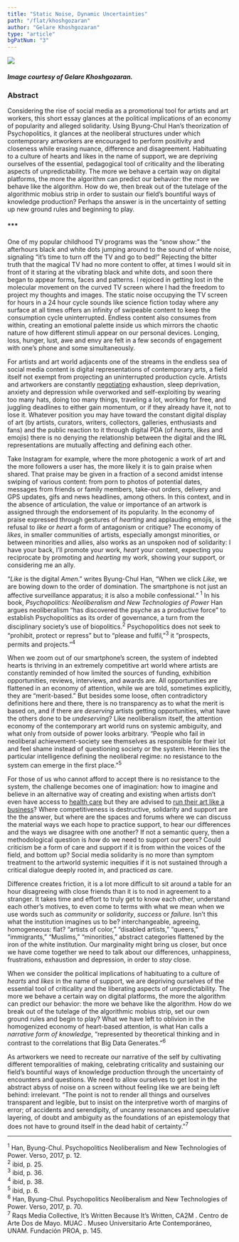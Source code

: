 ```yaml
---
title: "Static Noise, Dynamic Uncertainties"
path: "/flat/khoshgozaran"
author: "Gelare Khoshgozaran"
type: "article"
bgPatNum: "3"
---
```

![](/artwork/artKhoshgozaran1.jpg)[](#)
##### Image courtesy of Gelare Khoshgozaran.

### Abstract  

Considering the rise of social media as a promotional tool for artists and art workers, this short essay glances at the political implications of an economy of popularity and alleged solidarity. Using Byung-Chul Han’s theorization of Psychopolitics, it glances at the neoliberal structures under which contemporary artworkers are encouraged to perform positivity and closeness while erasing nuance, difference and disagreement. Habituating to a culture of hearts and likes in the name of support, we are depriving ourselves of the essential, pedagogical tool of criticality and the liberating aspects of unpredictability. The more we behave a certain way on digital platforms, the more the algorithm can predict our behavior: the more we behave like the algorithm. How do we, then break out of the tutelage of the algorithmic mobius strip in order to sustain our field’s bountiful ways of knowledge production? Perhaps the answer is in the uncertainty of setting up new ground rules and beginning to play. 
#### ***

One of my popular childhood TV programs was the “snow show:” the afterhours black and white dots jumping around to the sound of white noise, signaling “it’s time to turn off the TV and go to bed!” Rejecting the bitter truth that the magical TV had no more content to offer, at times I would sit in front of it staring at the vibrating black and white dots, and soon there began to appear forms, faces and patterns. I rejoiced in getting lost in the molecular movement on the curved TV screen where I had the freedom to project my thoughts and images. The static noise occupying the TV screen for hours in a 24 hour cycle sounds like science fiction today where any surface at all times offers an infinity of swipeable content to keep the consumption cycle uninterrupted. Endless content also consumes from within, creating an emotional palette inside us which mirrors the chaotic nature of how different stimuli appear on our personal devices. Longing, loss, hunger, lust, awe and envy are felt in a few seconds of engagement with one’s phone and some simultaneously.  

For artists and art world adjacents one of the streams in the endless sea of social media content is digital representations of contemporary arts, a field itself not exempt from projecting an uninterrupted production cycle. Artists and artworkers are constantly [negotiating](https://terremoto.mx/field-perspectives-2019-the-possibility-of-uncertainty/) exhaustion, sleep deprivation, anxiety and depression while overworked and self-exploiting by wearing too many hats, doing too many things, traveling a lot, working for free, and juggling deadlines to either gain momentum, or if they already have it, not to lose it. Whatever position you may have toward the constant digital display of art (by artists, curators, writers, collectors, galleries, enthusiasts and fans) and the public reaction to it through digital PDA (of *hearts*, *likes* and emojis) there is no denying the relationship between the digital and the IRL representations are mutually affecting and defining each other. 

Take Instagram for example, where the more photogenic a work of art and the more followers a user has, the more likely it is to gain praise when shared. That praise may be given in a fraction of a second amidst intense swiping of various content: from porn to photos of potential dates, messages from friends or family members, take-out orders, delivery and GPS updates, gifs and news headlines, among others. In this context, and in the absence of articulation, the value or importance of an artwork is assigned through the endorsement of its popularity. In the economy of praise expressed through gestures of *hearting* and applauding emojis, is the refusal to *like* or *heart* a form of antagonism or critique? The economy of *likes*, in smaller communities of artists, especially amongst minorities, or between minorities and allies, also works as an unspoken nod of solidarity: I have your back, I’ll promote your work, *heart* your content, expecting you reciprocate by promoting and *hearting* my work, showing your support, or considering me an ally. 

“*Like* is the digital *Amen*.” writes Byung-Chul Han, “When we click *Like*, we are bowing down to the order of domination. The smartphone is not just an affective surveillance apparatus; it is also a mobile confessional.” <sup>1</sup> In his book, *Psychopolitics: Neoliberalism and New Technologies of Power* Han argues neoliberalism “has discovered the psyche as a productive force” to establish Psychopolitics as its order of governance, a turn from the disciplinary society’s use of biopolitics.<sup>2</sup> Psychopolitics does not seek to “prohibit, protect or repress” but to “please and fulfil,”<sup>3</sup> it “prospects, permits and projects.”<sup>4</sup> 

When we zoom out of our smartphone’s screen, the system of indebted hearts is thriving in an extremely competitive art world where artists are constantly reminded of how limited the sources of funding, exhibition opportunities, reviews, interviews, and awards  are. All opportunities are flattened in an economy of attention, while we are told, sometimes explicitly, they are “merit-based.” But besides some loose, often contradictory definitions here and there, there is no transparency as to what the merit is based on, and if there are *deserving* artists getting opportunities, what have the others done to be *undeserving*? Like neoliberalism itself, the attention economy of the contemporary art world runs on systemic ambiguity, and what only from outside of power looks arbitrary. “People who fail in neoliberal achievement-society see themselves as responsible for their lot and feel shame instead of questioning society or the system. Herein lies the particular intelligence defining the neoliberal regime: no resistance to the system can emerge in the first place.”<sup>5</sup>

For those of us who cannot afford to accept there is no resistance to the system, the challenge becomes one of imagination: how to imagine and believe in an alternative way of creating and existing when artists don’t even have access to [health care](http://www.artnews.com/2018/09/06/art-worlds-health-care-crisis/) but they are advised to [run their art like a business](https://www.artsy.net/article/artsy-editorial-surprising-key-artistic-freedom-running-studio-business)? Where competitiveness is destructive, solidarity and support are the the answer, but where are the spaces and forums where we can discuss the material ways we each hope to practice support, to hear our differences and the ways we disagree with one another? If not a semantic query, then a methodological question is *how* do we need to support our peers? Could criticism be a form of care and support if it is from within the voices of the field, and bottom up? Social media solidarity is no more than symptom treatment to the artworld systemic inequities if it is not sustained through a critical dialogue deeply rooted in, and practiced *as* care. 

Difference creates friction, it is a lot more difficult to sit around a table for an hour disagreeing with close friends than it is to nod in agreement to a stranger. It takes time and effort to truly get to know each other, understand each other’s motives, to even come to terms with what we mean when we use words such as *community* or *solidarity*, *success* or *failure*. Isn’t this what the institution imagines us to be? interchangeable, agreeing, homogeneous: flat? “artists of color,” “disabled artists,” “queers,” “immigrants,” “Muslims,” “minorities,” abstract categories flattened by the iron of the white institution. Our marginality might bring us closer, but once we have come together we need to talk about our differences, unhappiness, frustrations, exhaustion and depression, in order to *stay* close. 

When we consider the political implications of habituating to a culture of *hearts* and *likes* in the name of support, we are depriving ourselves of the essential tool of criticality and the liberating aspects of unpredictability. The more we behave a certain way on digital platforms, the more the algorithm can predict our behavior: the more we behave like the algorithm. How do we break out of the tutelage of the algorithmic mobius strip, set our own ground rules and begin to play? What we have left to oblivion in the homogenized economy of heart-based attention, is what Han calls a *narrative form of knowledge*, “represented by theoretical thinking and in contrast to the correlations that Big Data Generates.”<sup>6</sup>

As artworkers we need to recreate our narrative of the self by cultivating different temporalities of making, celebrating criticality and sustaining our field’s bountiful ways of knowledge production through the uncertainty of encounters and questions. We need to allow ourselves to get lost in the abstract abyss of noise on a screen without feeling like we are being left behind: irrelevant. “The point is not to render all things and ourselves transparent and legible, but to insist on the interpretive worth of margins of error; of accidents and serendipity, of uncanny resonances and speculative layering, of doubt and ambiguity as the foundations of an epistemology that does not have to ground itself in the dead habit of certainty.”<sup>7</sup>

---

<!-- Footnotes and Citations -->
<span class="cite">
<sup>1</sup> Han, Byung-Chul. Psychopolitics Neoliberalism and New Technologies of Power. Verso, 2017, p. 12.</br>  
<sup>2</sup> ibid, p. 25.</br>
<sup>3</sup> ibid, p. 36.</br>  
<sup>4</sup> ibid, p. 38.</br>  
<sup>5</sup> ibid, p. 6.</br>  
<sup>6</sup> Han, Byung-Chul. Psychopolitics Neoliberalism and New Technologies of Power. Verso, 2017, p. 70.</br>  
<sup>7</sup> Raqs Media Collective, It’s Written Because It’s Written, CA2M . Centro de Arte Dos de Mayo. MUAC . Museo Universitario Arte Contemporáneo, UNAM. Fundación PROA, p. 145.   
</span>